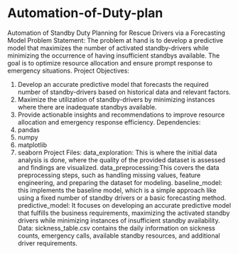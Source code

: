 # Automation-of-Duty-plan
Automation of Standby Duty Planning for Rescue Drivers via a Forecasting Model
Problem Statement:
 The problem at hand is to develop a predictive model that maximizes the number of activated standby-drivers while minimizing the occurrence of having insufficient standbys available. The goal is to optimize resource allocation and ensure prompt response to emergency situations.
Project Objectives:
1.	Develop an accurate predictive model that forecasts the required number of standby-drivers based on historical data and relevant factors.
2.	Maximize the utilization of standby-drivers by minimizing instances where there are inadequate standbys available.
3.	Provide actionable insights and recommendations to improve resource allocation and emergency response efficiency.
Dependencies:
1. pandas 
2. numpy 
3. matplotlib
4. seaborn
Project Files:
data_exploration: This is where the initial data analysis is done, where the quality of the provided dataset is assessed and findings are visualized.
data_preprocessing:This covers the data preprocessing steps, such as handling missing values, feature engineering, and preparing the dataset for modeling.
baseline_model: this implements the baseline model, which is a simple approach like using a fixed number of standby drivers or a basic forecasting method.
predictive_model: It focuses on developing an accurate predictive model that fulfills the business requirements, maximizing the activated standby drivers while minimizing instances of insufficient standby availability.
Data:
 sickness_table.csv contains the daily information on sickness counts, emergency calls, available standby resources, and additional driver requirements.
